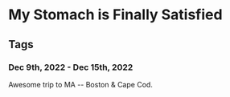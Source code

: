 # My Stomach is Finally Satisfied
## Tags
### Dec 9th, 2022 - Dec 15th, 2022

Awesome trip to MA -- Boston & Cape Cod.